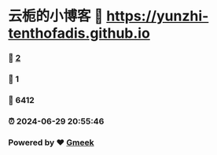 # 云栀的小博客 :link: https://yunzhi-tenthofadis.github.io 
### :page_facing_up: [2](https://yunzhi-tenthofadis.github.io/tag.html) 
### :speech_balloon: 1 
### :hibiscus: 6412 
### :alarm_clock: 2024-06-29 20:55:46 
### Powered by :heart: [Gmeek](https://github.com/Meekdai/Gmeek)
